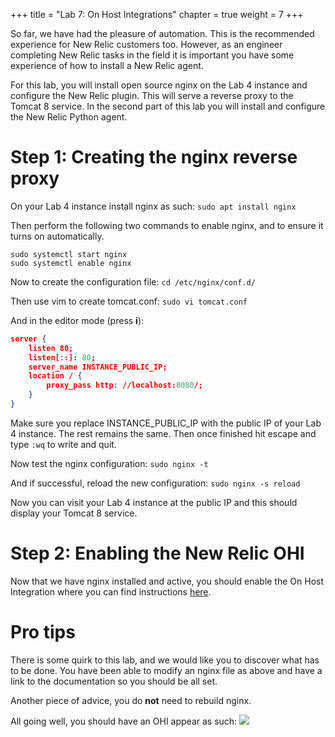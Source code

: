 +++
title = "Lab 7: On Host Integrations"
chapter = true
weight = 7
+++

So far, we have had the pleasure of automation. This is the recommended experience for New Relic customers too. However, as an engineer completing New Relic tasks in the field it is important you have some experience of how to install a New Relic agent.

For this lab, you will install open source nginx on the Lab 4 instance and configure the New Relic plugin. This will serve a reverse proxy to the Tomcat 8 service. In the second part of this lab you will install and configure the New Relic Python agent.

# Step 1: Creating the nginx reverse proxy
On your Lab 4 instance install nginx as such: `sudo apt install nginx`

Then perform the following two commands to enable nginx, and to ensure it turns on automatically.
```
sudo systemctl start nginx
sudo systemctl enable nginx
```

Now to create the configuration file: `cd /etc/nginx/conf.d/`

Then use vim to create tomcat.conf: `sudo vi tomcat.conf`

And in the editor mode (press **i**):
```json
server {
	listen 80;
	listen[::]: 80;
	server_name INSTANCE_PUBLIC_IP;
	location / {
		proxy_pass http: //localhost:8080/;
	}
}
```
Make sure you replace INSTANCE_PUBLIC_IP with the public IP of your Lab 4 instance. The rest remains the same. Then once finished hit escape and type `:wq` to write and quit.

Now test the nginx configuration: `sudo nginx -t`

And if successful, reload the new configuration: `sudo nginx -s reload`

Now you can visit your Lab 4 instance at the public IP and this should display your Tomcat 8 service.

# Step 2: Enabling the New Relic OHI
Now that we have nginx installed and active, you should enable the On Host Integration where you can find instructions [here](https://docs.newrelic.com/docs/integrations/host-integrations/host-integrations-list/nginx-monitoring-integration).

# Pro tips
There is some quirk to this lab, and we would like you to discover what has to be done. You have been able to modify an nginx file as above and have a link to the documentation so you should be all set.

Another piece of advice, you do **not** need to rebuild nginx.

All going well, you should have an OHI appear as such:
![](/images/hAppO8O.png)


